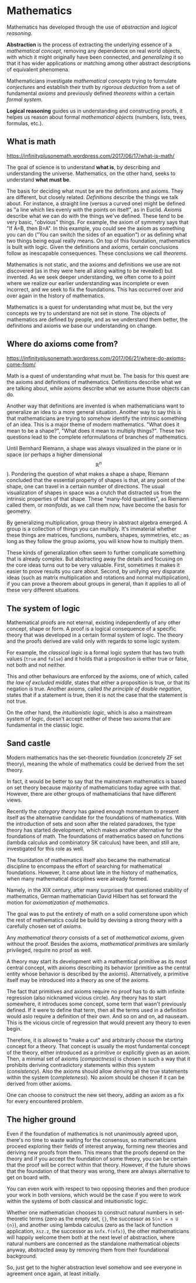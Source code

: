 # Mathematics

Mathematics has developed through the use of *abstraction* and *logical reasoning*.

**Abstraction** is the process of extracting the underlying essence of a *mathematical concept*, removing any dependence on real world objects, with which it might originally have been connected, and *generalizing* it so that it has wider applications or matching among other abstract descriptions of equivalent phenomena.

Mathematicians investigate *mathematical concepts* trying to formulate *conjectures* and establish their truth by *rigorous deduction* from a set of fundamental *axioms* and previously defined *theorems* within a certain *formal system*.

**Logical reasoning** guides us in understanding and constructing proofs, it helpes us reason about formal *mathematical objects* (numbers, lists, trees, formulas, etc.).


## What is math

https://infinityplusonemath.wordpress.com/2017/06/17/what-is-math/

The goal of science is to understand **what is**, by describing and understanding the universe. Mathematics, on the other hand, seeks to understand **what must be**.

The basis for deciding what must be are the definitions and axioms. They are different, but closely related. *Definitions* describe the things we talk about. For instance, a straight line (versus a curved one) might be defined as "a line which lies evenly with the points on itself", as in Euclid. *Axioms* describe what we can do with the things we've defined. These tend to be very basic, "obvious" things. For example, the axiom of symmetry says that "If A=B, then B=A". In this example, you could see the axiom as something you can do ("You can switch the sides of an equation") or as defining what two things being equal really means. On top of this foundation, mathematics is built with logic. Given the definitions and axioms, certain conclusions follow as inescapable consequences. These conclusions we call *theorems*.

Mathematics is not static, and the axioms and definitions we use are not discovered (as in they were here all along waiting to be revealed) but invented. As we seek deeper understanding, we often come to a point where we realize our earlier understanding was incomplete or even incorrect, and we seek to fix the foundations. This has occurred over and over again in the history of mathematics.

Mathematics is a quest for understanding what must be, but the very concepts we try to understand are not set in stone. The objects of mathematics are defined by people, and as we understand them better, the definitions and axioms we base our understanding on change.

## Where do axioms come from?
https://infinityplusonemath.wordpress.com/2017/06/21/where-do-axioms-come-from/

Math is a quest of understanding what must be. The basis for this quest are the axioms and definitions of mathematics. Definitions describe what we are talking about, while axioms describe what we assume those objects can do.

Another way that definitions are invented is when mathematicians want to generalize an idea to a more general situation. Another way to say this is that mathematicians are trying to somehow identify the intrinsic something of an idea. This is a major theme of modern mathematics. "What does it mean to be a shape?", "What does it mean to multiply things?". These two questions lead to the complete reformulations of branches of mathematics.

Until Bernhard Riemann, a shape was always visualized in the plane or in space (or perhaps a higher dimensional $$\mathbb{R}^n$$). Pondering the question of what makes a shape a shape, Riemann concluded that the essential property of shapes is that, at any point of the shape, one can travel in a certain number of directions. The usual visualization of shapes in space was a crutch that distracted us from the intrinsic properties of that shape. These "many-fold quantities", as Riemann called them, or *manifolds*, as we call them now, have become the basis for geometry.

By generalizing multiplication, group theory in abstract algebra emerged. A group is a collection of things you can multiply. It's immaterial whether these things are matrices, functions, numbers, shapes, symmetries, etc.; as long as they follow the group axioms, you will know how to multiply them.

These kinds of generalization often seem to further complicate something that is already complex. But abstracting away the details and focusing on the core ideas turns out to be very valuable. First, sometimes it makes it easier to prove results you care about. Second, by unifying very disparate ideas (such as matrix multiplication and rotations and normal multiplication), if you can prove a theorem about groups in general, than it applies to all of these very different situations.


## The system of logic

Mathematical proofs are not eternal, existing independently of any other concept, shape or form. A proof is a logical consequence of a specific theory that was developed in a certain formal system of logic. The theory and the proofs derived are valid only with regards to some logic system.

For example, the *classical logic* is a formal logic system that has two truth values (`true` and `false`) and it holds that a proposition is either true or false, not both and not neither.

This and other behaviours are enforced by the axioms, one of which, called *the law of excluded middle*, states that either a proposition is true, or that its negation is true. Another axioms, called *the principle of double negation*, states that if a statement is true, then it is not the case that the statement is not true.

On the other hand, the *intuitionistic logic*, which is also a mainstream system of logic, doesn't accept neither of these two axioms that are fundamental in the classic logic.


## Sand castle

Modern mathematics has the set-theoretic foundation (concretely ZF set theory), meaning the whole of mathematics could be derived from the set theory.

In fact, it would be better to say that the mainstream mathematics is based on set theory because majority of mathematicians today agree with that. However, there are other groups of mathematicians that have different views.

Recently the *category theory* has gained enough momentum to present itself as the alternative candidate for the foundations of mathematics. With the introduction of sets and soon after the related paradoxes, the type theory has started development, which makes another alternative for the foundations of math. The foundations of mathematics based on functions (lambda calculus and combinatory SK calculus) have been, and still are, investigated for this role as well.

The foundation of mathematics itself also became the mathematical discipline to encompass the effort of searching for mathematical foundations. However, it came about late in the history of mathematics, when many mathematical disciplines were already formed.

Namely, in the XIX century, after many surprises that questioned stability of mathematics, German mathematician David Hilbert has set forward the motion for *axiomatization of mathematics*.

The goal was to put the entirety of math on a solid cornerstone upon which the rest of mathematics could be build by devising a strong theory with a carefully chosen set of *axioms*.

Any *mathematical theory* consists of a set of *mathematical axioms*, given without the proof. Besides the axioms, *mathematical primitives* are similarly privileged, require no proof as well.

A theory may start its development with a mathemtical primitive as its most central concept, with axioms describing its behavior (primitive as the central entity whose behavior is described by the axioms). Alternatively, a primitive itself may be introduced into a theory as one of the axioms.

The fact that primitives and axioms require no proof has to do with infinite regression (also nicknamed vicious circle). Any theory has to start somewhere, it introduces some concept, some term that wasn't previously defined. If it were to define that term, then all the terms used in a definition would aslo require a definition of their own. And so on and on, ad nauseam. This is the vicious circle of regression that would prevent any theory to even begin.

Therefore, it is allowed to "make a cut" and arbitrarily choose the starting concept for a theory. That concept is usually the most fundamental concept of the theory, either introduced as a primitive or explicitly given as an axiom. Then, a minimal set of axioms (*compactness*) is chosen in such a way that it prohibits deriving contradictory statements within this system (*consistency*). Also the axioms should allow deriving all the true statements within the system (*completeness*). No axiom should be chosen if it can be derived from other axioms.

One can choose to construct the new set theory, adding an axiom as a fix for every encountered problem.



## The higher ground

Even if the foundation of mathematics is not unanimously agreed upon, there's no time to waste waiting for the consensus, so mathematicians proceed exploring their fields of interest anyway, forming new theories and deriving new proofs from them. This means that the proofs depend on the theory and if you accept the foundation of some theory, you can be certain that the proof will be correct within that theory. However, if the future shows that the foundation of that theory was wrong, there are always alternative to get on board with.

You can even work with respect to two opposing theories and then produce your work in both versions, which would be the case if you were to work within the systems of both classical and intuitionistic logic.

Whether one mathematician chooses to construct natural numbers in set-theoretic terms (zero as the empty set, `{}`, the successor as `S(n) = n U {n}`), and another using lambda calculus (zero as the lack of function application, `λsz.z`, the successor as `λnfx.f(nfx)`), the other mathematicians will happily welcome them both at the next level of abstraction, where natural numbers are concerned as the standalone mathematical objects anyway, abstracted away by removing them from their foundational background.

So, just get to the higher abstraction level somehow and see everyone in agreement once again, at least initially.
